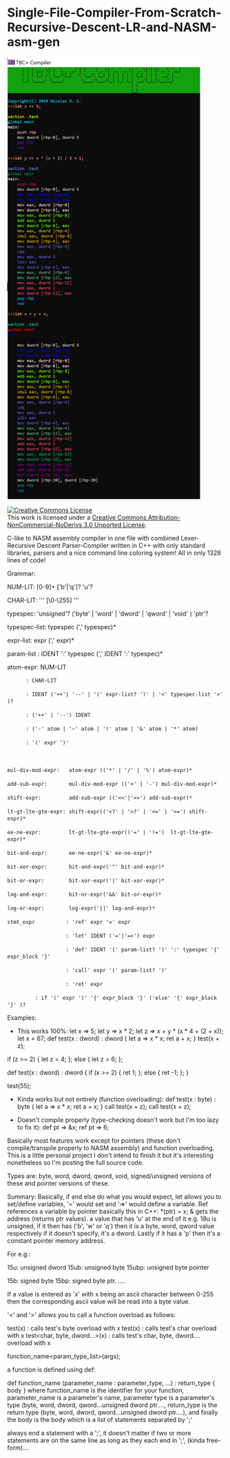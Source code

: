 # Single-File-Compiler-From-Scratch-Recursive-Descent-LR-and-NASM-asm-gen

<img src="view.png">

<a rel="license" href="http://creativecommons.org/licenses/by-nc-nd/3.0/"><img alt="Creative Commons License" style="border-width:0" src="https://i.creativecommons.org/l/by-nc-nd/3.0/88x31.png" /></a><br />This work is licensed under a <a rel="license" href="http://creativecommons.org/licenses/by-nc-nd/3.0/">Creative Commons Attribution-NonCommercial-NoDerivs 3.0 Unported License</a>.

C-like to NASM assembly compiler in one file with combined Lexer- Recursive Descent Parser-Compiler written in C++ with only standard libraries, parsers and a nice command line coloring system!
All in only 1328 lines of code!

Grammar:

 NUM-LIT: [0-9]+ ['b'|'q']? 'u'?
 
 CHAR-LIT: '\'' [\0-\255] '\''
 
 typespec: 'unsigned'? ('byte' | 'word' | 'dword' | 'qword' | 'void' ) 'ptr'?
 
 typespec-list: typespec (',' typespec)*
 
 expr-list: expr (',' expr)*
 
 param-list : IDENT ':' typespec (',' IDENT ':' typespec)*
 

 atom-expr: NUM-LIT
 
		  : CHAR-LIT
		  
		  : IDENT ('++'| '--' | '(' expr-list? ')' | '<' typespec-list '>' )?
		  
		  : ('++' | '--') IDENT
		  
		  : ('-' atom | '~' atom | '!' atom | '&' atom | '*' atom)
		  
		  : '(' expr ')'
		  


	mul-div-mod-expr:   atom-expr (('*' | '/' | '%') atom-expr)*
	
	add-sub-expr:       mul-div-mod-expr (('+' | '-') mul-div-mod-expr)*
	
	shift-expr:         add-sub-expr (('<<'|'>>') add-sub-expr)*
	
	lt-gt-lte-gte-expr: shift-expr(('<?' | '>?' | '<=' | '>=') shift-expr)*
	
	ee-ne-expr:         lt-gt-lte-gte-expr(('=' | '!=')  lt-gt-lte-gte-expr)*
	
	bit-and-expr:       ee-ne-expr('&' ee-ne-expr)*
	
	bit-xor-expr:       bit-and-expr('^' bit-and-expr)*
	
	bit-or-expr:        bit-xor-expr('|' bit-xor-expr)*
	
	log-and-expr:       bit-or-expr('&&' bit-or-expr)*
	
	log-or-expr:        log-expr('||' log-and-expr)*
	
	stmt_expr		   : 'ref' expr '=' expr
	
					   : 'let' IDENT ('='|'=>') expr
					   
					   : 'def' IDENT '(' param-list? ')' ':' typespec '{' expr_block '}'
					   
					   : 'call' expr '(' param-list? ')'
					   
					   : 'ret' expr
					   
             : if '(' expr ')' '{' expr_block '}' ('else' '{' expr_block '}' )?
             
Examples:

- This works 100%:
let x => 5;
let y => x * 2;
let z => x + y * (x * 4 + (2 + x));
let x = 67;
def test(x : dword) : dword { let a => x * x; ret a + x; }
test(x + z);

if (z >= 2) { let z = 4; };
else { let z = 6; };

def test(x : dword) : dword 
{ 
  if (x >= 2) { 
    ret 1; 
  };
  else { 
    ret -1; 
  }; 
}

test(55);

- Kinda works but not entirely (function overloading):
def test(x : byte) : byte { let a => x * x; ret a + x; }
call test<byte>(x + z);
call test<dword>(x + z);
  
- Doesn't compile properly (type-checking doesn't work but I'm too lazy to fix it): 
def pt => &x;
ref pt => 6;

Basically most features work except for pointers (these don't compile/transpile properly to NASM assembly) and function overloading.
This is a little personal project I don't intend to finish it but it's interesting nonetheless so I'm posting the full source code.

Types are:
byte, word, dword, qword, void,
signed/unsigned versions of these and pointer versions of these.

Summary:
Basically, if and else do what you would expect,
let allows you to set/define variables, '=' would set and '=>' would define a variable.
Ref references a variable by pointer basically this in C++: *(ptr) = x;
& gets the address (returns ptr values).
a value that has 'u' at the end of it e.g. 18u is unsigned, if it then has ('b', 'w' or 'q') then it is a byte, word, qword value respectively if it doesn't specify, it's a dword. Lastly if it has a 'p' then it's a constant pointer memory address.

For e.g.:

15u: unsigned dword
15ub: unsigned byte
15ubp: unsigned byte pointer

15b: signed byte
15bp: signed byte ptr.
....

If a value is entered as 'x' with x being an ascii character between 0-255 then the corresponding ascii value will be read into a byte value.

'<' and '>' allows you to call a function overload as follows:

test<byte>(x) : calls test's byte overload with x
test<char>(x) : calls test's char overload with x
test<char, byte, dword...>(x) : calls test's char, byte, dword.... overload with x
  
function_name<param_type_list>(args);

a function is defined using def:

def function_name (parameter_name : parameter_type, ...) : return_type { body }
where function_name is the identifier for your function,
parameter_name is a parameter's name, parameter type is a parameter's type (byte, word, dword, qword...unsigned dword ptr...., return_type is the return type (byte, word, dword, qword...unsigned dword ptr....),
and finally the body is the body which is a list of statements separated by ';'

always end a statement with a ';', it doesn't matter if two or more statements are on the same line as long as they each end in ';',
(kinda free-form)....
